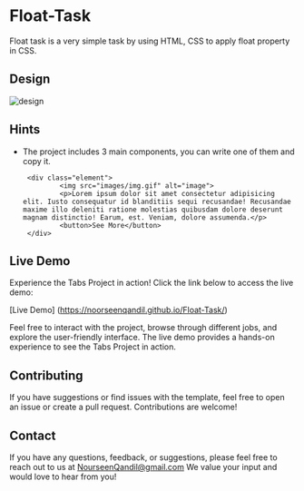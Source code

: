 # Float-Task
Float task is a very simple task by using HTML, CSS to apply float property in CSS.

 ## Design
 ![design](https://github.com/NoorseenQandil/Float-Task/assets/70522199/31d2c400-cea8-4eec-b266-8acf9ec9e664)

## Hints
 - The project includes 3 main components, you can write one of them and copy it.
   ```
    <div class="element">
            <img src="images/img.gif" alt="image">
            <p>Lorem ipsum dolor sit amet consectetur adipisicing elit. Iusto consequatur id blanditiis sequi recusandae! Recusandae maxime illo deleniti ratione molestias quibusdam dolore deserunt magnam distinctio! Earum, est. Veniam, dolore assumenda.</p>
            <button>See More</button>
    </div>
   ```

## Live Demo
Experience the Tabs Project in action! Click the link below to access the live demo:

[Live Demo] (https://noorseenqandil.github.io/Float-Task/)

Feel free to interact with the project, browse through different jobs, and explore the user-friendly interface. The live demo provides a hands-on experience to see the Tabs Project in action.

## Contributing
If you have suggestions or find issues with the template, feel free to open an issue or create a pull request. Contributions are welcome!

## Contact
If you have any questions, feedback, or suggestions, please feel free to reach out to us at NourseenQandil@gmail.com We value your input and would love to hear from you!
